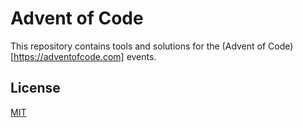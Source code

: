 # Advent of Code

This repository contains tools and solutions for the
(Advent of Code)[https://adventofcode.com] events.

## License

[MIT](https://github.com/dreknix/cp-adventofcode/blob/main/LICENSE)

